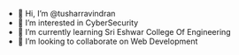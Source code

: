 - 👋 Hi, I’m @tusharravindran
- 👀 I’m interested in CyberSecurity
- 🌱 I’m currently learning Sri Eshwar College Of Engineering
- 💞️ I’m looking to collaborate on Web Development

